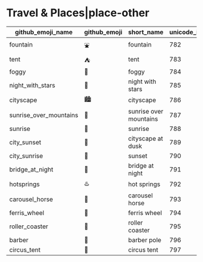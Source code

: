 # Travel & Places|place-other

|github_emoji_name|github_emoji|short_name|unicode_index|
|---|---|---|---|
|fountain|:fountain:|fountain|782|
|tent|:tent:|tent|783|
|foggy|:foggy:|foggy|784|
|night_with_stars|:night_with_stars:|night with stars|785|
|cityscape|:cityscape:|cityscape|786|
|sunrise_over_mountains|:sunrise_over_mountains:|sunrise over mountains|787|
|sunrise|:sunrise:|sunrise|788|
|city_sunset|:city_sunset:|cityscape at dusk|789|
|city_sunrise|:city_sunrise:|sunset|790|
|bridge_at_night|:bridge_at_night:|bridge at night|791|
|hotsprings|:hotsprings:|hot springs|792|
|carousel_horse|:carousel_horse:|carousel horse|793|
|ferris_wheel|:ferris_wheel:|ferris wheel|794|
|roller_coaster|:roller_coaster:|roller coaster|795|
|barber|:barber:|barber pole|796|
|circus_tent|:circus_tent:|circus tent|797|

